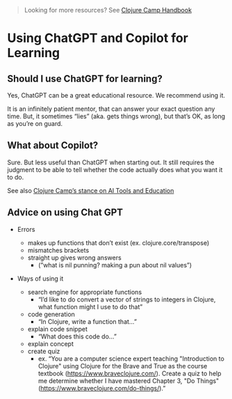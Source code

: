 > Looking for more resources? See [Clojure Camp Handbook](/README.md)

# Using ChatGPT and Copilot for Learning

## Should I use ChatGPT for learning?

Yes, ChatGPT can be a great educational resource. We recommend using it.

It is an infinitely patient mentor, that can answer your exact question any time. But, it sometimes “lies” (aka. gets things wrong), but that’s OK, as long as you’re on guard.

## What about Copilot?

Sure. But less useful than ChatGPT when starting out. It still requires the judgment to be able to tell whether the code actually does what you want it to do.

See also [Clojure Camp’s stance on AI Tools and Education](/pedagogy/gptpolicy.md)

## Advice on using Chat GPT

- Errors

  - makes up functions that don’t exist (ex. clojure.core/transpose)
  - mismatches brackets
  - straight up gives wrong answers
    - (”what is nil punning? making a pun about nil values”)

- Ways of using it
  - search engine for appropriate functions
    - “I’d like to do convert a vector of strings to integers in Clojure, what function might I use to do that”
  - code generation
    - “In Clojure, write a function that…”
  - explain code snippet
    - “What does this code do…”
  - explain concept
  - create quiz
    - ex. “You are a computer science expert teaching "Introduction to Clojure" using Clojure for the Brave and True as the course textbook (https://www.braveclojure.com/). Create a quiz to help me determine whether I have mastered Chapter 3, "Do Things" (https://www.braveclojure.com/do-things/).”
